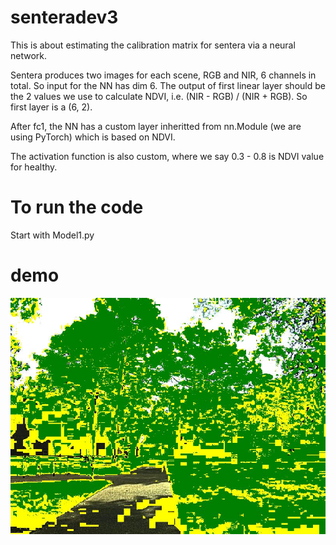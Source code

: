 # senteradev3

This is about estimating the calibration matrix for sentera via a neural network. 

Sentera produces two images for each scene, RGB and NIR, 6 channels in total. So input for the NN has dim 6. The output of first linear layer should be the 2 values we use to calculate NDVI, i.e. (NIR - RGB) / (NIR + RGB). So first layer is a (6, 2).

After fc1, the NN has a custom layer inheritted from nn.Module (we are using PyTorch) which is based on NDVI. 

The activation function is also custom, where we say 0.3 - 0.8 is NDVI value for healthy. 

# To run the code

Start with Model1.py

# demo

![alt text](https://github.com/VUSE-Hololens/senteradev3/blob/master/demo1.jpg)


